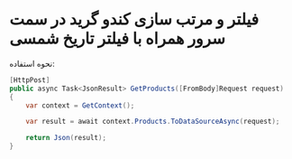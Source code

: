 # فیلتر و مرتب سازی کندو گرید در سمت سرور همراه با فیلتر تاریخ شمسی
نحوه استفاده:

```csharp
[HttpPost]
public async Task<JsonResult> GetProducts([FromBody]Request request)
{
    var context = GetContext();

    var result = await context.Products.ToDataSourceAsync(request);

    return Json(result);
}
```
